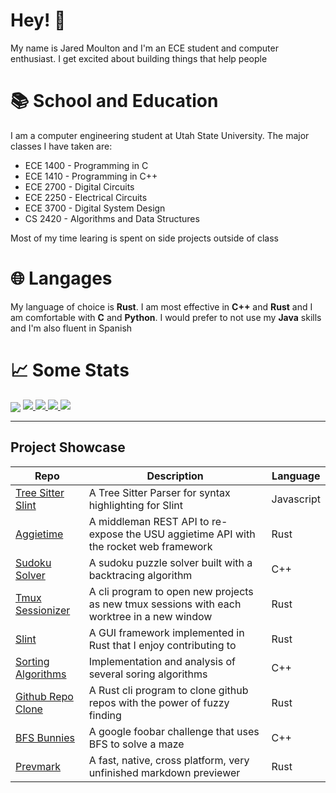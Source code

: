 [username]: jrmoulton

# Hey! 👋 <!-- <img src="https://raw.githubusercontent.com/jrmoulton/jrmoulton/master/images/wave.gif" width="30px"> -->

My name is Jared Moulton and I'm an ECE student and computer enthusiast. I get excited about building things that help people

# 📚 School and Education

I am a computer engineering student at Utah State University. The major classes I have taken are:
- ECE 1400 - Programming in C
- ECE 1410 - Programming in C++
- ECE 2700 - Digital Circuits
- ECE 2250 - Electrical Circuits
- ECE 3700 - Digital System Design
- CS 2420 - Algorithms and Data Structures

Most of my time learing is spent on side projects outside of class

# 🌐 Langages
My language of choice is **Rust**. I am most effective in **C++** and **Rust** and I am comfortable with **C** and **Python**. I would prefer to not use my **Java** skills and I'm also fluent in Spanish

# 📈 Some Stats
<img align="center" src="https://github-readme-stats.vercel.app/api/top-langs/?username=jrmoulton&hide=Jupyter Notebook, Makefile, Vim script, Shell, tcl, html, JavaScript&exclude_repo=tree-sitter-slint&title_color=ffffff&text_color=c9cacc&icon_color=2bbc8a&bg_color=1d1f21&count_private=false" />

<!---<img align="center" src="https://github-readme-stats.vercel.app/api?username=jrmoulton&show_icons=true&line_height=27&count_private=true&title_color=ffffff&text_color=c9cacc&icon_color=2bbc8a&bg_color=1d1f21" alt="Martin's GitHub Stats" /> --->

<a href="https://github.com/jrmoulton/Learn-DL/blob/master/dense.py">
  <img src=https://img.shields.io/badge/Code-Python-informational?style=flat&logo=python&logoColor=white&color=2bbc8a />
</a>
<a href="https://github.com/jrmoulton/parallel_mandelbrot">
  <img src=https://img.shields.io/badge/Code-Rust-informational?style=flat&logo=rust&logoColor=white&color=F95 />
</a>
<a href="https://github.com/jrmoulton/Sodoku-Solver">
  <img src=https://img.shields.io/badge/Code-C++-informational?style=flat&logo=C&logoColor=white&color=C00 />
</a>
<a href="https://jrmoulton.com">
  <img src=https://img.shields.io/badge/Cloud-Digital_Ocean-informational?style=flat&logo=digitalocean&logoColor=white&color=22F />
</a>

___  
Project Showcase
----------------

| Repo         | Description     | Language |
|--------------|-----------|------------|
| [Tree Sitter Slint](https://github.com/jrmoulton/tree-sitter-slint) | A Tree Sitter Parser for syntax highlighting for Slint | Javascript        |
| [Aggietime](https://github.com/jrmoulton/Aggietime) | A middleman REST API to re-expose the USU aggietime API with the rocket web framework | Rust        |
| [Sudoku Solver](https://github.com/jrmoulton/Sodoku-Solver) | A sudoku puzzle solver built with a backtracing algorithm | C++        |
| [Tmux Sessionizer](https://github.com/jrmoulton/tmux-sessionizer) | A cli program to open new projects as new tmux sessions with each worktree in a new window | Rust        |
| [Slint](https://github.com/slint-ui/slint) | A GUI framework implemented in Rust that I enjoy contributing to | Rust |
| [Sorting Algorithms](https://github.com/jrmoulton/Sorting-Algos) | Implementation and analysis of several soring algorithms | C++        |
| [Github Repo Clone](https://github.com/jrmoulton/github-repo-clone) | A Rust cli program to clone github repos with the power of fuzzy finding | Rust        |
| [BFS Bunnies](https://github.com/jrmoulton/BFS-Bunnies) | A google foobar challenge that uses BFS to solve a maze | C++        |
| [Prevmark](https://github.com/jrmoulton/prevmark) | A fast, native, cross platform, very unfinished markdown previewer | Rust        |
